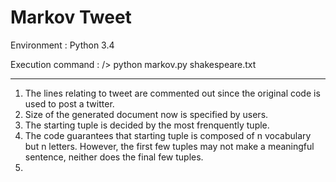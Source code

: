 Markov Tweet
============
Environment : Python 3.4

Execution command : /> python markov.py shakespeare.txt

------------
1. The lines relating to tweet are commented out since the original code is used to post a twitter.
2. Size of the generated document now is specified by users.
3. The starting tuple is decided by the most frenquently tuple. 
4. The code guarantees that starting tuple is composed of n vocabulary but n letters. However, the first few tuples may not make a meaningful sentence, neither does the final few tuples. 
5. 
